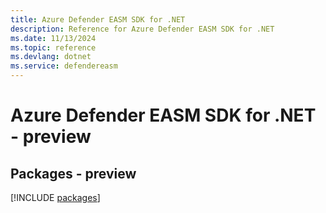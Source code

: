 ```yaml
---
title: Azure Defender EASM SDK for .NET
description: Reference for Azure Defender EASM SDK for .NET
ms.date: 11/13/2024
ms.topic: reference
ms.devlang: dotnet
ms.service: defendereasm
---
```

# Azure Defender EASM SDK for .NET - preview
## Packages - preview
[!INCLUDE [packages](defender-easm-index.md)]